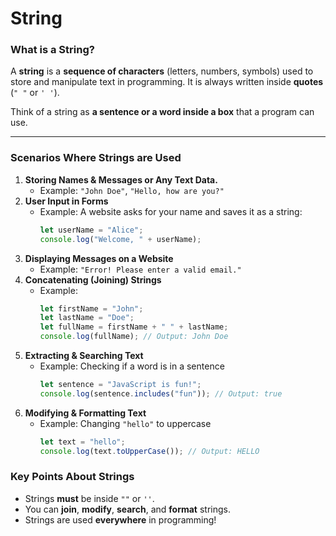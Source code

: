 # String

### **What is a String?**

A **string** is a **sequence of characters** (letters, numbers, symbols) used to store and manipulate text in programming. It is always written inside **quotes** (`" "` or `' '`).

Think of a string as **a sentence or a word inside a box** that a program can use.

---

### **Scenarios Where Strings are Used**

1. **Storing Names & Messages or Any Text Data.**
   - Example: `"John Doe"`, `"Hello, how are you?"`
2. **User Input in Forms**
   - Example: A website asks for your name and saves it as a string:
     ```jsx
     let userName = "Alice";
     console.log("Welcome, " + userName);
     ```
3. **Displaying Messages on a Website**
   - Example: `"Error! Please enter a valid email."`
4. **Concatenating (Joining) Strings**
   - Example:
     ```jsx
     let firstName = "John";
     let lastName = "Doe";
     let fullName = firstName + " " + lastName;
     console.log(fullName); // Output: John Doe
     ```
5. **Extracting & Searching Text**
   - Example: Checking if a word is in a sentence
     ```jsx
     let sentence = "JavaScript is fun!";
     console.log(sentence.includes("fun")); // Output: true
     ```
6. **Modifying & Formatting Text**
   - Example: Changing `"hello"` to uppercase
     ```jsx
     let text = "hello";
     console.log(text.toUpperCase()); // Output: HELLO
     ```

### **Key Points About Strings**

- Strings **must** be inside `""` or `''`.
- You can **join**, **modify**, **search**, and **format** strings.
- Strings are used **everywhere** in programming!
